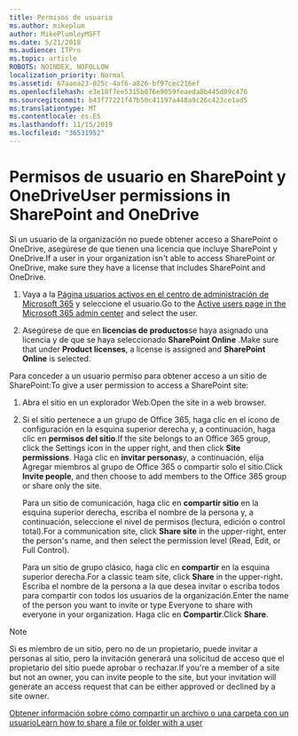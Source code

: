 ```yaml
---
title: Permisos de usuario
ms.author: mikeplum
author: MikePlumleyMSFT
ms.date: 5/21/2018
ms.audience: ITPro
ms.topic: article
ROBOTS: NOINDEX, NOFOLLOW
localization_priority: Normal
ms.assetid: 67aaea23-025c-4af6-a826-bf97cec216ef
ms.openlocfilehash: e3e18f7ee5315b076e9059feaeda8b445d89c476
ms.sourcegitcommit: b43f77221f47b50c41197a448a9c26c423ce1ad5
ms.translationtype: MT
ms.contentlocale: es-ES
ms.lasthandoff: 11/15/2019
ms.locfileid: "36531952"
---
```

# <a name="user-permissions-in-sharepoint-and-onedrive"></a><span data-ttu-id="a8d94-102">Permisos de usuario en SharePoint y OneDrive</span><span class="sxs-lookup"><span data-stu-id="a8d94-102">User permissions in SharePoint and OneDrive</span></span>

<span data-ttu-id="a8d94-103">Si un usuario de la organización no puede obtener acceso a SharePoint o OneDrive, asegúrese de que tienen una licencia que incluye SharePoint y OneDrive.</span><span class="sxs-lookup"><span data-stu-id="a8d94-103">If a user in your organization isn't able to access SharePoint or OneDrive, make sure they have a license that includes SharePoint and OneDrive.</span></span> 
  
1. <span data-ttu-id="a8d94-104">Vaya a la [Página usuarios activos en el centro de administración de Microsoft 365](https://portal.office.com/adminportal/home#/users) y seleccione el usuario.</span><span class="sxs-lookup"><span data-stu-id="a8d94-104">Go to the [Active users page in the Microsoft 365 admin center](https://portal.office.com/adminportal/home#/users) and select the user.</span></span> 
    
2. <span data-ttu-id="a8d94-105">Asegúrese de que en **licencias de productos**se haya asignado una licencia y de que se haya seleccionado **SharePoint Online** .</span><span class="sxs-lookup"><span data-stu-id="a8d94-105">Make sure that under **Product licenses**, a license is assigned and **SharePoint Online** is selected.</span></span> 
    
 <span data-ttu-id="a8d94-106">Para conceder a un usuario permiso para obtener acceso a un sitio de SharePoint:</span><span class="sxs-lookup"><span data-stu-id="a8d94-106">To give a user permission to access a SharePoint site:</span></span> 
  
1. <span data-ttu-id="a8d94-107">Abra el sitio en un explorador Web.</span><span class="sxs-lookup"><span data-stu-id="a8d94-107">Open the site in a web browser.</span></span>
    
2. <span data-ttu-id="a8d94-108">Si el sitio pertenece a un grupo de Office 365, haga clic en el icono de configuración en la esquina superior derecha y, a continuación, haga clic en **permisos del sitio**.</span><span class="sxs-lookup"><span data-stu-id="a8d94-108">If the site belongs to an Office 365 group, click the Settings icon in the upper right, and then click **Site permissions**.</span></span> <span data-ttu-id="a8d94-109">Haga clic en **invitar personas**y, a continuación, elija Agregar miembros al grupo de Office 365 o compartir solo el sitio.</span><span class="sxs-lookup"><span data-stu-id="a8d94-109">Click **Invite people**, and then choose to add members to the Office 365 group or share only the site.</span></span> 
    
    <span data-ttu-id="a8d94-110">Para un sitio de comunicación, haga clic en **compartir sitio** en la esquina superior derecha, escriba el nombre de la persona y, a continuación, seleccione el nivel de permisos (lectura, edición o control total).</span><span class="sxs-lookup"><span data-stu-id="a8d94-110">For a communication site, click **Share site** in the upper-right, enter the person's name, and then select the permission level (Read, Edit, or Full Control).</span></span> 
    
    <span data-ttu-id="a8d94-111">Para un sitio de grupo clásico, haga clic en **compartir** en la esquina superior derecha.</span><span class="sxs-lookup"><span data-stu-id="a8d94-111">For a classic team site, click **Share** in the upper-right.</span></span> <span data-ttu-id="a8d94-112">Escriba el nombre de la persona a la que desea invitar o escriba todos para compartir con todos los usuarios de la organización.</span><span class="sxs-lookup"><span data-stu-id="a8d94-112">Enter the name of the person you want to invite or type Everyone to share with everyone in your organization.</span></span> <span data-ttu-id="a8d94-113">Haga clic en **Compartir**.</span><span class="sxs-lookup"><span data-stu-id="a8d94-113">Click **Share**.</span></span>
    
> [!NOTE]
> <span data-ttu-id="a8d94-114">Si es miembro de un sitio, pero no de un propietario, puede invitar a personas al sitio, pero la invitación generará una solicitud de acceso que el propietario del sitio puede aprobar o rechazar.</span><span class="sxs-lookup"><span data-stu-id="a8d94-114">If you're a member of a site but not an owner, you can invite people to the site, but your invitation will generate an access request that can be either approved or declined by a site owner.</span></span> 
  
[<span data-ttu-id="a8d94-115">Obtener información sobre cómo compartir un archivo o una carpeta con un usuario</span><span class="sxs-lookup"><span data-stu-id="a8d94-115">Learn how to share a file or folder with a user</span></span>](https://go.microsoft.com/fwlink/?linkid=533408)
  

